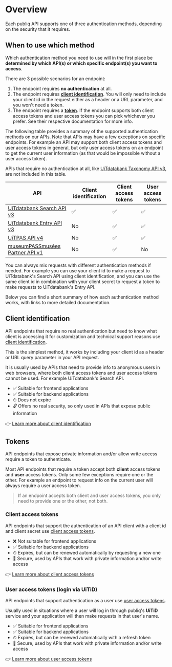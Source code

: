 # Overview

Each publiq API supports one of three authentication methods, depending on the security that it requires.

## When to use which method

Which authentication method you need to use will in the first place be **determined by which API(s) or which specific endpoint(s) you want to access**.

There are 3 possible scenarios for an endpoint:

1. The endpoint requires **no authentication** at all.
2. The endpoint requires **[client identification](#client-identification)**. You will only need to include your client id in the request either as a header or a URL parameter, and you won't need a token.
3. The endpoint requires a **[token](#tokens)**. If the endpoint supports both client access tokens and user access tokens you can pick whichever you prefer. See their respective documentation for more info.

The following table provides a summary of the supported authentication methods on our APIs. Note that APIs may have a few exceptions on specific endpoints. For example an API may support both client access tokens and user access tokens in general, but only user access tokens on an endpoint to get the current user information (as that would be impossible without a user access token).

APIs that require no authentication at all, like [UiTdatabank Taxonomy API v3](https://docs.publiq.be/docs/uitdatabank/taxonomy-api/introduction), are not included in this table.

| API                                                                                          | Client identification | Client access tokens | User access tokens |
| -------------------------------------------------------------------------------------------- | --------------------- | -------------------- | ------------------ |
| [UiTdatabank Search API v3](https://docs.publiq.be/docs/uitdatabank/search-api/introduction) | ✅                     | ✅                    | ✅                  |
| [UiTdatabank Entry API v3](https://docs.publiq.be/docs/uitdatabank/entry-api/introduction)   | No                    | ✅                    | ✅                  |
| [UiTPAS API v4](https://docs.publiq.be/docs/uitpas/introduction)                             | No                    | ✅                    | ✅                  |
| [museumPASSmusées Partner API v1](https://docs.publiq.be/docs/museumpassmusees/introduction) | No                    | ✅                    | No                 |

You can always mix requests with different authentication methods if needed. For example you can use your client id to make a request to UiTdatabank's Search API using client identification, and you can use the same client id in combination with your client secret to request a token to make requests to UiTdatabank's Entry API.

Below you can find a short summary of how each authentication method works, with links to more detailed documentation.

## Client identification

API endpoints that require no real authentication but need to know what client is accessing it for customization and technical support reasons use [client identification](./client-identification.md).

This is the simplest method, it works by including your client id as a header or URL query parameter in your API request.

It is usually used by APIs that need to provide info to anonymous users in web browsers, where both client access tokens and user access tokens cannot be used. For example UiTdatabank's Search API.

* ✅ Suitable for frontend applications
* ✅ Suitable for backend applications
* ⏱ Does not expire
* 🔓 Offers no real security, so only used in APIs that expose public information

👉 [Learn more about client identification](./client-identification.md)

## Tokens

API endpoints that expose private information and/or allow write access require a token to authenticate.

Most API endpoints that require a token accept both **client** access tokens and **user** access tokens. Only some few exceptions require one or the other. For example an endpoint to request info on the current user will always require a user access token.

> If an endpoint accepts both client and user access tokens, you only need to provide one or the other, not both.

### Client access tokens

API endpoints that support the authentication of an API client with a client id and client secret use [client access tokens](./client-access-token.md).

* ❌ Not suitable for frontend applications
* ✅ Suitable for backend applications
* ⏱ Expires, but can be renewed automatically by requesting a new one
* 🔐 Secure, used by APIs that work with private information and/or write access

👉 [Learn more about client access tokens](./client-access-token.md)

### User access tokens (login via UiTiD)

API endpoints that support authentication as a user use [user access tokens](./user-access-token.md).

Usually used in situations where a user will log in through publiq's **UiTiD** service and your application will then make requests in that user's name.

* ✅ Suitable for frontend applications
* ✅ Suitable for backend applications
* ⏱ Expires, but can be renewed automatically with a refresh token
* 🔐 Secure, used by APIs that work with private information and/or write access

👉 [Learn more about user access tokens](./user-access-token.md)
